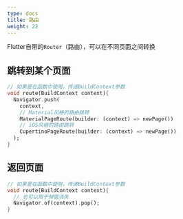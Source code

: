 ```yaml
---
type: docs
title: 路由
weight: 22
---
```



Flutter自带的`Router`（路由），可以在不同页面之间转换

## 跳转到某个页面

```dart
// 如果是在函数中使用，传递BuildContext参数
void route(BuildContext context){
  Navigator.push(
    context, 
    // Material风格的路由跳转
    MaterialPageRoute(builder: (context) => newPage())
    // iOS风格的路由跳转
    CupertinoPageRoute(builder: (context) => newPage())
  );
}
```

## 返回页面

```dart
// 如果是在函数中使用，传递BuildContext参数
void route(BuildContext context){
  // 也可以用于弹窗消失
  Navigator.of(context).pop();
}
```